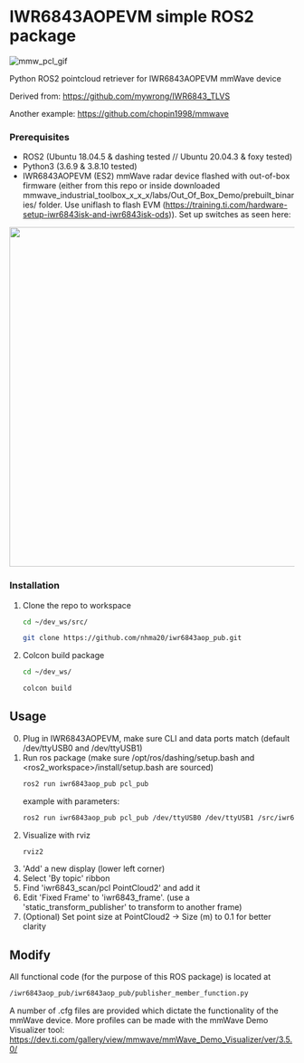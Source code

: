 # IWR6843AOPEVM simple ROS2 package

![mmw_pcl_gif](https://user-images.githubusercontent.com/76950970/194247603-18e9031a-7d34-4747-9926-9d35d6e3df4e.gif)

Python ROS2 pointcloud retriever for IWR6843AOPEVM mmWave device

Derived from: https://github.com/mywrong/IWR6843_TLVS

Another example: https://github.com/chopin1998/mmwave


### Prerequisites

- ROS2 (Ubuntu 18.04.5 & dashing tested  // Ubuntu 20.04.3 & foxy tested)
- Python3 (3.6.9 & 3.8.10 tested)
- IWR6843AOPEVM (ES2) mmWave radar device flashed with out-of-box firmware (either from this repo or inside downloaded mmwave_industrial_toolbox_x_x_x/labs/Out_Of_Box_Demo/prebuilt_binaries/ folder. Use uniflash to flash EVM (https://training.ti.com/hardware-setup-iwr6843isk-and-iwr6843isk-ods)). Set up switches as seen here:

<img src="https://user-images.githubusercontent.com/76950970/194245442-da57ecc3-3509-4173-81ec-1a4da352e732.jpg" width="600">

### Installation

1. Clone the repo to workspace
   ```sh
   cd ~/dev_ws/src/
   ```
   ```sh
   git clone https://github.com/nhma20/iwr6843aop_pub.git
   ```
2. Colcon build package
   ```sh
   cd ~/dev_ws/
   ```
   ```sh
   colcon build
   ```


<!-- USAGE EXAMPLES -->
## Usage

0. Plug in IWR6843AOPEVM, make sure CLI and data ports match (default /dev/ttyUSB0 and /dev/ttyUSB1)
1. Run ros package (make sure /opt/ros/dashing/setup.bash and <ros2_workspace>/install/setup.bash are sourced)
   ```sh
   ros2 run iwr6843aop_pub pcl_pub
   ```
   example with parameters:
   ```sh
   ros2 run iwr6843aop_pub pcl_pub /dev/ttyUSB0 /dev/ttyUSB1 /src/iwr6843aop_pub/cfg_files/30deg_Group_18m_30Hz.cfg
   ```
2. Visualize with rviz
   ```sh
   rviz2
   ```
3. 'Add' a new display (lower left corner)
4. Select 'By topic' ribbon
5. Find 'iwr6843_scan/pcl PointCloud2' and add it
6. Edit 'Fixed Frame' to 'iwr6843_frame'. (use a 'static_transform_publisher' to transform to another frame)
7. (Optional) Set point size at PointCloud2 -> Size (m) to 0.1 for better clarity

## Modify

All functional code (for the purpose of this ROS package) is located at
   ```sh
   /iwr6843aop_pub/iwr6843aop_pub/publisher_member_function.py
   ```
A number of .cfg files are provided which dictate the functionality of the mmWave device. More profiles can be made with the mmWave Demo Visualizer tool: https://dev.ti.com/gallery/view/mmwave/mmWave_Demo_Visualizer/ver/3.5.0/

